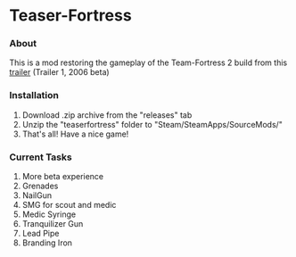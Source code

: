 # Teaser-Fortress
### About
This is a mod restoring the gameplay of the Team-Fortress 2 build from this [trailer](https://www.youtube.com/watch?v=9gv3XmD7-rk) (Trailer 1, 2006 beta)

### Installation
1. Download .zip archive from the "releases" tab
2. Unzip the "teaserfortress" folder to "Steam/SteamApps/SourceMods/"
3. That's all! Have a nice game!

### Current Tasks
1. More beta experience
2. Grenades
3. NailGun
4. SMG for scout and medic
5. Medic Syringe
6. Tranquilizer Gun
7. Lead Pipe
8. Branding Iron
